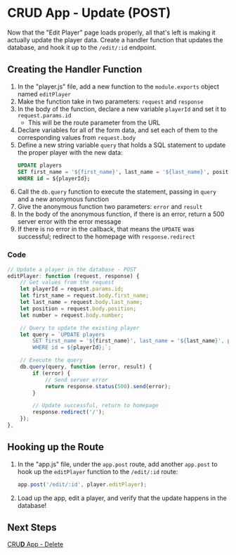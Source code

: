 # CR**U**D App - Update (POST)
Now that the "Edit Player" page loads properly, all that's left is making it actually update the player data. Create a handler function that updates the database, and hook it up to the `/edit/:id` endpoint.

## Creating the Handler Function
1. In the "player.js" file, add a new function to the `module.exports` object named `editPlayer`
1. Make the function take in two parameters: `request` and `response`
1. In the body of the function, declare a new variable `playerId` and set it to `request.params.id`
    - This will be the route parameter from the URL
1. Declare variables for all of the form data, and set each of them to the corresponding values from `request.body`
1. Define a new string variable `query` that holds a SQL statement to update the proper player with the new data:
    ```sql
    UPDATE players
    SET first_name = '${first_name}', last_name = '${last_name}', position = '${position}', number = ${number}
    WHERE id = ${playerId};
    ```
1. Call the `db.query` function to execute the statement, passing in `query` and a new anonymous function
1. Give the anonymous function two parameters: `error` and `result`
1. In the body of the anonymous function, if there is an error, return a 500 server error with the error message
1. If there is no error in the callback, that means the `UPDATE` was successful; redirect to the homepage with `response.redirect`

### Code
```js
// Update a player in the database - POST
editPlayer: function (request, response) {
    // Get values from the request
    let playerId = request.params.id;
    let first_name = request.body.first_name;
    let last_name = request.body.last_name;
    let position = request.body.position;
    let number = request.body.number;

    // Query to update the existing player
    let query = `UPDATE players
        SET first_name = '${first_name}', last_name = '${last_name}', position = '${position}', number = ${number}
        WHERE id = ${playerId};`;

    // Execute the query
    db.query(query, function (error, result) {
        if (error) {
            // Send server error
            return response.status(500).send(error);
        }

        // Update successful, return to homepage
        response.redirect('/');
    });
},
```

## Hooking up the Route
1. In the "app.js" file, under the `app.post` route, add another `app.post` to hook up the `editPlayer` function to the `/edit/:id` route:
    ```js
    app.post('/edit/:id', player.editPlayer);
    ```
1. Load up the app, edit a player, and verify that the update happens in the database!

## Next Steps
[CRU**D** App - Delete](CrudAppDelete.md)